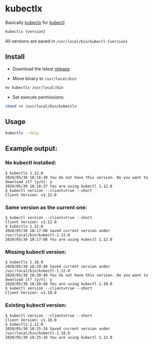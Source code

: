 # kubectlx

Basically [kubectx](https://github.com/ahmetb/kubectx) for [kubectl](https://kubernetes.io/docs/reference/kubectl/kubectl/)

```bash
kubectlx {version}
```

All versions are saved in `/usr/local/bin/kubectl-{version}`

## Install
* Download the latest [release](https://github.com/alin-grecu/kubectlx/releases/latest)

* Move binary to `/usr/local/bin`:
```bash
mv kubectlx /usr/local/bin
```

* Set execute permissions:
```bash
chmod +x /usr/local/bin/kubectlx
```

## Usage

```bash
kubectlx --help
```

## Example output:

### No kubectl installed:
```
$ kubectlx 1.12.0
2020/05/30 18:16:30 You do not have this version. Do you want to download it? [y/n]: y
2020/05/30 18:16:37 You are using kubectl 1.12.0
$ kubectl version --client=true --short
Client Version: v1.12.0
```

### Same version as the current one:
```
$ kubectl version --client=true --short
Client Version: v1.12.0
$ kubectlx 1.12.0
2020/05/30 18:17:08 Saved current version under /usr/local/bin/kubectl-1.12.0
2020/05/30 18:17:08 You are using kubectl 1.12.0
```

### Missing kubectl version:
```
$ kubectlx 1.18.0
2020/05/30 18:20:40 Saved current version under /usr/local/bin/kubectl-1.12.0
2020/05/30 18:20:40 You do not have this version. Do you want to download it? [y/n]: y
2020/05/30 18:20:48 You are using kubectl 1.18.0
$ kubectl version --client=true --short
Client Version: v1.18.0
```

### Existing kubectl version:
```
$ kubectl version --client=true --short
Client Version: v1.18.0
$ kubectlx 1.12.0
2020/05/30 18:25:18 Saved current version under /usr/local/bin/kubectl-1.18.0
2020/05/30 18:25:18 You are using kubectl 1.12.0
```
